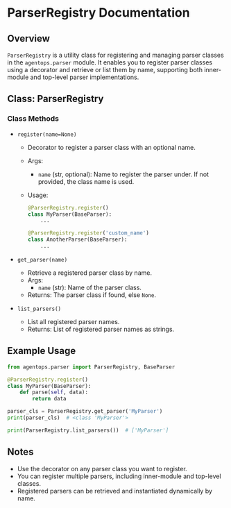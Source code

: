 # ParserRegistry Documentation

## Overview

`ParserRegistry` is a utility class for registering and managing parser classes in the `agentops.parser` module. It enables you to register parser classes using a decorator and retrieve or list them by name, supporting both inner-module and top-level parser implementations.

## Class: ParserRegistry

### Class Methods

- `register(name=None)`
  - Decorator to register a parser class with an optional name.
  - Args:
    - `name` (str, optional): Name to register the parser under. If not provided, the class name is used.
  - Usage:
  
    ```python
    @ParserRegistry.register()
    class MyParser(BaseParser):
        ...
    
    @ParserRegistry.register('custom_name')
    class AnotherParser(BaseParser):
        ...
    ```

- `get_parser(name)`
  - Retrieve a registered parser class by name.
  - Args:
    - `name` (str): Name of the parser class.
  - Returns: The parser class if found, else `None`.

- `list_parsers()`
  - List all registered parser names.
  - Returns: List of registered parser names as strings.

## Example Usage

```python
from agentops.parser import ParserRegistry, BaseParser

@ParserRegistry.register()
class MyParser(BaseParser):
    def parse(self, data):
        return data

parser_cls = ParserRegistry.get_parser('MyParser')
print(parser_cls)  # <class 'MyParser'>

print(ParserRegistry.list_parsers())  # ['MyParser']
```

## Notes

- Use the decorator on any parser class you want to register.
- You can register multiple parsers, including inner-module and top-level classes.
- Registered parsers can be retrieved and instantiated dynamically by name.
